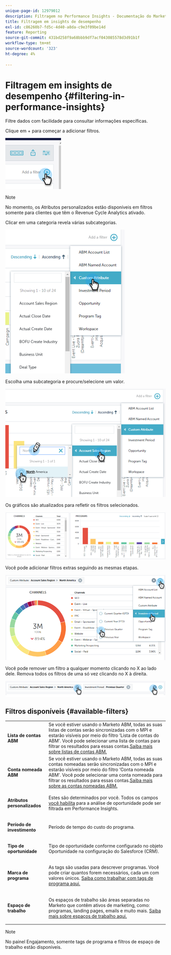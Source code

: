 ```yaml
---
unique-page-id: 12979012
description: Filtragem no Performance Insights - Documentação do Marketo - Documentação do produto
title: Filtragem em insights de desempenho
exl-id: c86260b7-fd5c-4d40-a8da-c9e3f09be14d
feature: Reporting
source-git-commit: 431bd258f9a68bbb9df7acf043085578d3d91b1f
workflow-type: tm+mt
source-wordcount: '323'
ht-degree: 4%

---
```


# Filtragem em insights de desempenho {#filtering-in-performance-insights}

Filtre dados com facilidade para consultar informações específicas.

Clique em + para começar a adicionar filtros.

![](assets/1-1.png)

>[!NOTE]
>
>No momento, os Atributos personalizados estão disponíveis em filtros somente para clientes que têm o Revenue Cycle Analytics ativado.

Clicar em uma categoria revela várias subcategorias.

![](assets/two-1.png)

Escolha uma subcategoria e procure/selecione um valor.

![](assets/three.png)

Os gráficos são atualizados para refletir os filtros selecionados.

![](assets/four-1.png)

Você pode adicionar filtros extras seguindo as mesmas etapas.

![](assets/five.png)

Você pode remover um filtro a qualquer momento clicando no X ao lado dele. Remova todos os filtros de uma só vez clicando no X à direita.

![](assets/6-2.png)

## Filtros disponíveis {#available-filters}

<table> 
 <tbody> 
  <tr> 
   <td colspan="1"><strong>Lista de contas ABM</strong></td> 
   <td colspan="1">Se você estiver usando o Marketo ABM, todas as suas listas de contas serão sincronizadas com o MPI e estarão visíveis por meio do filtro ‘Lista de contas do ABM’. Você pode selecionar uma lista de contas para filtrar os resultados para essas contas.<a href="https://docs.marketo.com/display/public/DOCS/Account-Based+Web+Marketing+with+ABM" rel="nofollow">Saiba mais sobre listas de contas ABM.</a></td> 
  </tr> 
  <tr> 
   <td colspan="1"><strong>Conta nomeada ABM</strong></td> 
   <td colspan="1">Se você estiver usando o Marketo ABM, todas as suas contas nomeadas serão sincronizadas com o MPI e estarão visíveis por meio do filtro ‘Conta nomeada ABM’. Você pode selecionar uma conta nomeada para filtrar os resultados para essas contas.<a href="https://docs.marketo.com/x/eaCt" rel="nofollow">Saiba mais sobre as contas nomeadas ABM.</a></td> 
  </tr> 
  <tr> 
   <td colspan="1"><strong>Atributos personalizados</strong></td> 
   <td colspan="1"><p>Estes são determinados por você. Todos os campos <a href="/help/marketo/product-docs/reporting/revenue-cycle-analytics/revenue-tools/enabling-custom-field-sync-for-revenue-cycle-analytics.md" rel="nofollow">você habilita</a> para a análise de oportunidade pode ser filtrada em Performance Insights.</p></td> 
  </tr> 
  <tr> 
   <td colspan="1"><p><strong>Período de investimento</strong></p></td> 
   <td colspan="1"><p>Período de tempo do custo do programa.</p></td> 
  </tr> 
  <tr> 
   <td colspan="1"><p><strong>Tipo de oportunidade</strong></p></td> 
   <td colspan="1"><p>Tipo de oportunidade conforme configurado no objeto Oportunidade na configuração do Salesforce (CRM).</p></td> 
  </tr> 
  <tr> 
   <td><p><strong>Marca de programa</strong></p></td> 
   <td><p>As tags são usadas para descrever programas. Você pode criar quantos forem necessários, cada um com valores únicos. <a href="/help/marketo/product-docs/administration/tags/create-a-new-program-tag-and-tag-values.md" rel="nofollow">Saiba como trabalhar com tags de programa aqui.</a></p></td> 
  </tr> 
  <tr> 
   <td><strong>Espaço de trabalho</strong></td> 
   <td><p>Os espaços de trabalho são áreas separadas no Marketo que contêm ativos de marketing, como: programas, landing pages, emails e muito mais. <a href="/help/marketo/product-docs/administration/workspaces-and-person-partitions/understanding-workspaces-and-person-partitions.md" rel="nofollow">Saiba mais sobre espaços de trabalho aqui.</a></p></td> 
  </tr> 
 </tbody> 
</table>

>[!NOTE]
>
>No painel Engajamento, somente tags de programa e filtros de espaço de trabalho estão disponíveis.
